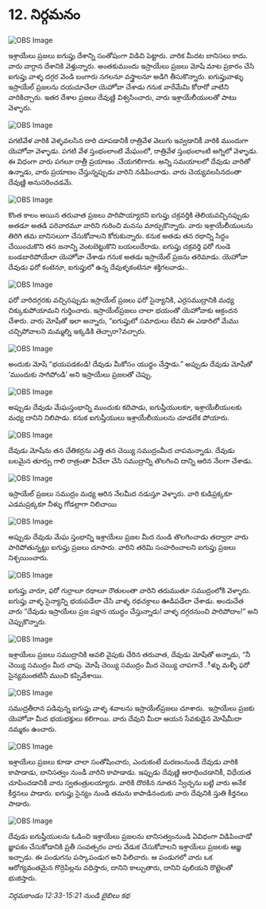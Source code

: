 # 12. నిర్గమనం
![OBS Image](https://cdn.door43.org/obs/jpg/360px/obs-en-12-01.jpg)

ఇశ్రాయేలు ప్రజలు ఐగుప్తు దేశాన్ని సంతోషంగా విడిచి పెట్టారు. వారిక మీదట బానిసలు కాదు. వారు వాగ్దాన దేశానికి వెళ్తున్నారు. అంతకుముందు ఇస్రాయేలు ప్రజలు మోషే మాట ప్రకారం చేసి ఐగుప్తు వాళ్ళ దగ్గర వెండి బంగారు నగలనూ వస్త్రాలనూ అడిగి తీసుకొన్నారు. ఐగుప్తువాళ్ళు ఇస్రాయేల్‌ ప్రజలను దయచూచేలా యెహోవా చేశాడు గనుక వారేమేమి కోరారో వాటిని వారికిచ్చారు. ఇతర దేశాల ప్రజలు దేవుణ్ణి విశ్వసించారు, వారు ఇశ్రాయేలీయులతో పాటు వెళ్ళారు. 

![OBS Image](https://cdn.door43.org/obs/jpg/360px/obs-en-12-02.jpg)

పగటివేళ వారికి వెళ్ళవలసిన దారి చూపడానికీ రాత్రివేళ వెలుగు ఇవ్వడానికీ వారికి ముందుగా యెహోవా వెళ్ళాడు. పగటి వేళ స్తంభంలాంటి మేఘంలో, రాత్రివేళ స్తంభంలాంటి అగ్నిలో వెళ్ళాడు. ఈ విధంగా వారు పగలూ రాత్రీ ప్రయాణం .చేయగలిగారు. అన్ని సమయాలలో దేవుడు వారితో ఉన్నాడు, వారు ప్రయాణం చేస్తున్నప్పుడు వారిని నడిపించాడు. వారు చెయ్యవలసినదంతా దేవుణ్ణి అనుసరించడమే. 

![OBS Image](https://cdn.door43.org/obs/jpg/360px/obs-en-12-03.jpg)

కొంత కాలం అయిన తరువాత ప్రజలు పారిపొయ్యారని ఐగుప్తు చక్రవర్తికి తెలియవచ్చినప్పుడు అతడూ అతడి పరివారమూ వారిని గురించి మనసు మార్చుకొన్నారు. వారు ఇశ్రాయేలీయులను తిరిగి తమ బానిసలుగా చేసుకోవాలని కోరుకున్నారు. కనుక అతడు తన రథాన్ని సిద్ధం చేయించుకొని తన జనాన్ని వెంటబెట్టుకొని బయలుదేరాడు. ఐగుప్తు చక్రవర్తి ఫరో గుండె బండబారిపోయేలా యెహోవా చేశాడు గనుక అతడు ఇస్రాయేల్‌ ప్రజను తరిమాడు. యెహోవా దేవుడు ఫరో కంటెనూ, ఐగుప్తులో ఉన్న దేవుళ్ళకంటెనూ శక్తిగలవాడు..

![OBS Image](https://cdn.door43.org/obs/jpg/360px/obs-en-12-04.jpg)

ఫరో వారిదగ్గరకు వచ్చినప్పుడు ఇస్రాయేల్‌ ప్రజలు ఫరో సైన్యానికి, ఎర్రసముద్రానికి మధ్య చిక్కుకుపోయామని గుర్తించారు. ఇస్రాయేల్‌ప్రజలు చాలా భయంతో యెహోవాకు ఆక్రందన చేశారు. వారు మోషేతో ఇలా అన్నారు, “ఐగుప్తులో సమాధులు లేవని ఈ ఎడారిలో మేము చచ్చిపోవాలని మమ్మల్ని ఇక్కడికి తెచ్చారా?వచ్చారు. 

![OBS Image](https://cdn.door43.org/obs/jpg/360px/obs-en-12-05.jpg)

అందుకు మోషే “భయపడకండి!   దేవుడు  మీకోసం యుధ్ధం చేస్తాడు.” అప్పుడు దేవుడు మోషేతో ‘ముందుకు సాగిపోండి’ అని ఇస్రాయేలు ప్రజలతో చెప్పు. 

![OBS Image](https://cdn.door43.org/obs/jpg/360px/obs-en-12-06.jpg)

అప్పుడు దేవుడు మేఘస్తంభాన్ని ముందుకు కదిపాడు, ఐగుప్తీయులకూ, ఇశ్రాయేలీయులకు మధ్య దానిని నిలిపాడు. కనుక ఐగుప్తీయులు ఇశ్రాయేలీయులను చూడలేక పోయారు.

![OBS Image](https://cdn.door43.org/obs/jpg/360px/obs-en-12-07.jpg)

దేవుడు మోషేను తన చేతికర్రను ఎత్తి తన చెయ్యి సముద్రంమీద చాపమన్నాడు. దేవుడు  బలమైన తూర్పు గాలి రాత్రంతా వీచేలా చేసి సముద్రాన్ని తొలగించి దాన్ని ఆరిన నేలగా చేశాడు. 

![OBS Image](https://cdn.door43.org/obs/jpg/360px/obs-en-12-08.jpg)

ఇస్రాయేల్‌ ప్రజలు సముద్రం మధ్య ఆరిన నేలమీద నడుస్తూ వెళ్ళారు. వారి కుడిప్రక్కకూ ఎడమప్రక్కకూ నీళ్ళు గోడల్లాగా నిలిచాయి 

![OBS Image](https://cdn.door43.org/obs/jpg/360px/obs-en-12-09.jpg)

అప్పుడు దేవుడు మేఘ స్తంభాన్ని ఇశ్రాయేలు ప్రజల మీద నుండి తొలగించాడు తద్వారా వారు పారిపోతున్నట్టు ఐగుప్తు ప్రజలు చూసారు. వారిని తరిమి సంహరించాలని ఐగుప్తు ప్రజలు నిశ్చయించారు. 

![OBS Image](https://cdn.door43.org/obs/jpg/360px/obs-en-12-10.jpg)

ఐగుప్తు వారూ, ఫరో గుర్రాలూ రథాలూ రౌతులంతా వారిని తరుముతూ సముద్రంలోకి వెళ్ళారు.   ఐగుప్తు వాళ్ళ సైన్యాన్ని భయపడేలా చేసి  వాళ్ళ రథచక్రాలు ఊడిపడేలా చేశాడు. అందుచేత వారు  “దేవుడు ఇస్రాయేలు ప్రజ పక్షాన యుద్ధం చేస్తున్నాడు! వాళ్ళ దగ్గరనుంచి పారిపోదాం!” అని చెప్పుకొన్నారు.


![OBS Image](https://cdn.door43.org/obs/jpg/360px/obs-en-12-11.jpg)

ఇశ్రాయేలు ప్రజలు సముద్రానికి ఆవలి వైపుకు చేరిన తరువాత, దేవుడు మోషేతో అన్నాడు, “నీ చెయ్యి సముద్రం మీద చాపు. మోషే చెయ్యి సముద్రం మీద చెయ్యి చాపగానే .ీళ్ళు మళ్ళీ ఫరో సైన్యమంతటినీ ముంచి కప్పివేశాయి. 

![OBS Image](https://cdn.door43.org/obs/jpg/360px/obs-en-12-12.jpg)

సముద్రతీరాన పడివున్న ఐగుప్తు వాళ్ళ శవాలను ఇస్రాయేల్‌ప్రజలు చూశారు.  ఇస్రాయేలు ప్రజకు యెహోవా మీద భయభక్తులు కలిగాయి. వారు దేవుని మీదా ఆయన సేవకుడైన మోషేమీదా నమ్మకం ఉంచారు.

![OBS Image](https://cdn.door43.org/obs/jpg/360px/obs-en-12-13.jpg)

ఇశ్రాయేలు ప్రజలు కూడా చాలా సంతోషించారు, ఎందుకంటే మరణంనుండి  దేవుడు వారికి కాపాడాడు, బానిసత్వం నుండీ వారిని కాపాడాడు. ఇప్పుడు దేవుణ్ణి ఆరాధించడానికీ, విధేయత చూపించడానికీ వారు స్వతంత్రులయ్యారు. వారికి దొరకిన నూతన స్వేచ్చను బట్టి వారు అనేక కీర్తనలు పాడారు. ఐగుప్తు సైన్యం నుండి తమను కాపాడినందుకు వారు దేవునికి స్తుతి కీర్తనలు పాడారు.

![OBS Image](https://cdn.door43.org/obs/jpg/360px/obs-en-12-14.jpg)

దేవుడు ఐగుప్తీయులను ఓడించి ఇశ్రాయేలు ప్రజలను బానిసత్వంనుండి ఏవిధంగా విడిపించాడో జ్ఞాపకం చేసుకోడానికి ప్రతీ సంవత్సరం వారు వేడుక చేసుకోవాలని ఇశ్రాయేలు ప్రజలకు ఆజ్ఞ ఇచ్చాడు. ఈ పండుగను పస్కాపండుగ అని పిలిచారు. ఆ పండుగలో వారు ఒక ఆరోగ్యవంతమైన గొర్రెపిల్లను వధిస్తారు, దానిని కాల్చుతారు, దానిని పులియని రొట్టెలతో  భుజిస్తారు.

_నిర్గమకాండం 12:33-15:21 నుండి బైబిలు కథ_

